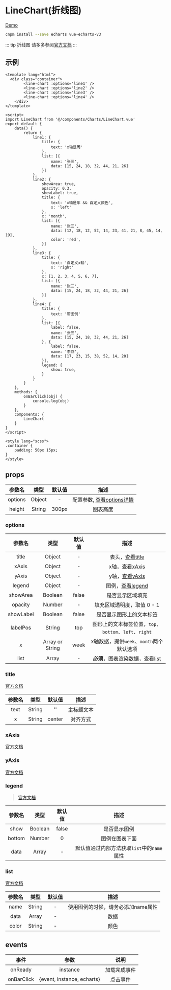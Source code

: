 # LineChart(折线图)
[Demo](https://watasi.cn/infozx_api/dist/#/lineChart)

```bash
cnpm install --save echarts vue-echarts-v3
```
::: tip 折线图
请多多参阅[官方文档](http://echarts.baidu.com/option3#title)
:::

## 示例
```vue{11}
<template lang="html">
  <div class="container">
		<line-chart :options='line1' />
		<line-chart :options='line2' />
		<line-chart :options='line3' />
		<line-chart :options='line4' />
	</div>
</template>

<script>
import LineChart from '@/components/Charts/LineChart.vue'
export default {
	data() {
		return {
			line1: {
				title: {
					text: 'x轴是周'
				},
				list: [{
					name: '张三',
					data: [15, 24, 18, 32, 44, 21, 26]
				}]
			},
			line2: {
				showArea: true,
				opacity: 0.3,
				showLabel: true,
				title: {
					text: 'x轴是年 && 自定义颜色',
					x: 'left'
				},
				x: 'month',
				list: [{
					name: '张三',
					data: [12, 18, 12, 52, 14, 23, 41, 21, 8, 45, 14, 19],
					color: 'red',
				}]
			},
			line3: {
				title: {
					text: '自定义x轴',
					x: 'right'
				},
				x: [1, 2, 3, 4, 5, 6, 7],
				list: [{
					name: '张三',
					data: [15, 24, 18, 32, 44, 21, 26]
				}]
			},
			line4: {
				title: {
					text: '带图例'
				},
				list: [{
					label: false,
					name: '张三',
					data: [15, 24, 18, 32, 44, 21, 26]
				}, {
					label: false,
					name: '李四',
					data: [17, 23, 15, 38, 52, 14, 20]
				}],
				legend: {
					show: true,
				}
			}
		}
	},
	methods: {
		onBarClick(obj) {
			console.log(obj)
		}
	},
	components: {
		LineChart
	}
}
</script>

<style lang="scss">
.container {
	padding: 50px 15px;
}
</style>
```

## props
|参数名|类型|默认值|描述|
|:---:|:---:|:---:|:---:|
|options|Object|-|配置参数, [查看options详情](#options)|
|height|String|300px|图表高度|

### options
|参数名|类型|默认值|描述|
|:---:|:---:|:---:|:---:|
|title|Object|-|表头，[查看title](#title)|
|xAxis|Object|-|x轴，[查看xAxis](#xAxis)|
|yAxis|Object|-|y轴，[查看yAxis](#yAxis)|
|legend|Object|-|图例，[查看legend](#legend)|
|showArea|Boolean|false|是否显示区域填充|
|opacity|Number|-|填充区域透明度，取值 0 - 1|
|showLabel|Boolean|false|是否显示图形上的文本标签|
|labelPos|String|top|图形上的文本标签位置，`top`、`bottom`、`left`、`right`|
|x|Array or String|week|x轴数据，提供`week`、`month`两个默认选项|
|list|Array|-|**必须**，图表渲染数据，[查看list](#list)|

### title
[官方文档](http://echarts.baidu.com/option3#title)

|参数名|类型|默认值|描述|
|:---:|:---:|:---:|:---:|
|text|String|''|主标题文本|
|x|String|center|对齐方式|

### xAxis
[官方文档](http://echarts.baidu.com/option3#xAxis)

### yAxis
[官方文档](http://echarts.baidu.com/option3#yAxis)

### legend
> [官方文档](http://echarts.baidu.com/option3#legend)

|参数名|类型|默认值|描述|
|:---:|:---:|:---:|:---:|
|show|Boolean|false|是否显示图例|
|bottom|Number|0|图例在图表下面|
|data|Array|-|默认值通过内部方法获取`list`中的`name`属性|

### list
[官方文档](http://echarts.baidu.com/option3#series)

|参数名|类型|默认值|描述|
|:---:|:---:|:---:|:---:|
|name|String|-|使用图例的时候，请务必添加name属性|
|data|Array|-|数据|
|color|String|-|颜色|

## events
|事件|参数|说明|
|:---:|:---:|:---:|
|onReady|instance|加载完成事件|
|onBarClick|{event, instance, echarts}|点击事件|